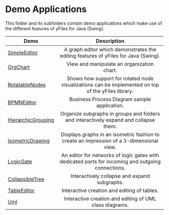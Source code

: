 
# Demo Applications
  

 This folder and its subfolders contain demo applications which make use of the different features of yFiles for Java (Swing).   

| Demo | Description |
|------|:-----------:|
|[SimpleEditor](../../src/complete/simpleeditor/README.md)| A graph editor which demonstrates the editing features of yFiles for Java (Swing). |
|[OrgChart](../../src/complete/orgchart/README.md)| View and manipulate an organization chart. |
|[RotatableNodes](../../src/complete/rotatablenodes/README.md)| Shows how support for rotated node visualizations can be implemented on top of the yFiles library. |
|[BPMNEditor](../../src/complete/bpmn/README.md)| Business Process Diagram sample application. |
|[HierarchicGrouping](../../src/complete/hierarchicgrouping/README.md)| Organize subgraphs in groups and folders and interactively expand and collapse them. |
|[IsometricDrawing](../../src/complete/isometric/README.md)| Displays graphs in an isometric fashion to create an impression of a 3-dimensional view. |
|[LogicGate](../../src/complete/logicgate/README.md)| An editor for networks of logic gates with dedicated ports for incoming and outgoing connections. |
|[CollapsibleTree](../../src/complete/collapse/README.md)| Interactively collapse and expand subgraphs. |
|[TableEditor](../../src/complete/tableeditor/README.md)| Interactive creation and editing of tables. |
|[Uml](../../src/complete/uml/README.md)| Interactive creation and editing of UML class diagrams. |
